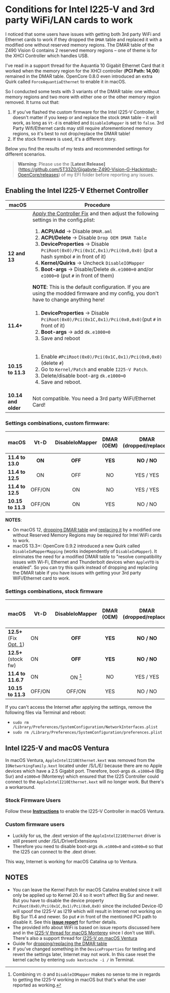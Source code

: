 # Conditions for Intel I225-V and 3rd party WiFi/LAN cards to work

I noticed that some users have issues with getting both 3rd party WiFi and Ethernet cards to work if they dropped the `DMAR` table and replaced it with a modified one without reserved memory regions. The DMAR table of the Z490 Vision G contains 2 reserved memory regions – one of theme is for the XHCI Controller which handles USB. 

I've read in a support thread for the Aquantia 10 Gigabit Ethernet Card that it worked when the memory region for the XHCI controller (**PCI Path: 14,00**) remained in the DMAR table. OpenCore 0.8.0 even introduced an extra Quirk called `ForceAquantiaEthernet` to enable it in macOS.

So I conducted some tests with 3 variants of the DMAR table: one without memory regions and two more with either one or the other memory region removed. It turns out that: 

1. If you've flashed the custom firmware for the Intel I225-V Controller, it doesn't matter if you keep or and replace the stock `DMAR` table – it will work, as long as `Vt-d` is enabled and `DisableIoMapper` is set to `false`. 3rd Party Wifi/Ethernet cards may still require aforementioned memory regions, so it's best to not drop/replace the DMAR table!
2. If the stock firmware is used, it's a different story. 

Below you find the results of my tests and recommended settings for different scenarios.

> **Warning**: Please use the [**Latest Release]**(https://github.com/5T33Z0/Gigabyte-Z490-Vision-G-Hackintosh-OpenCore/releases) of my EFI folder before reporting any issues.

## Enabling the Intel I225-V Ethernet Controller

|macOS |Procedure|
|-------------|---------|
**12 and 13**|[Apply the Controller Fix](https://github.com/5T33Z0/Gigabyte-Z490-Vision-G-Hackintosh-OpenCore/blob/main/I225-V_FIX.md) and then adjust the following settings in the config.plist: <ol><li>**ACPI/Add** &rarr; Disable `DMAR.aml` <li> **ACPI/Delete** &rarr; Disable `Drop OEM DMAR Table`<li>**DeviceProperties** &rarr; Disable `PciRoot(0x0)/Pci(0x1C,0x1)/Pci(0x0,0x0)` (put a hash symbol `#` in front of it)<li>**Kernel/Quirks** &rarr; Uncheck `DisableIOMapper`<li>**Boot-args** &rarr; Disable/Delete `dk.e1000=0` and/or `e1000=0` (put `#` in front of them)</ol>**NOTE**: This is the default configuration. If you are using the modded firmware and my config, you don't have to change anything here!
**11.4+**|<ol><li>**DeviceProperties** &rarr; Disable `PciRoot(0x0)/Pci(0x1C,0x1)/Pci(0x0,0x0)`(put `#` in front of it)<li>**Boot-args** &rarr; add `dk.e1000=0`<li>Save and reboot
**10.15 to 11.3**|<ol><li>Enable `#PciRoot(0x0)/Pci(0x1C,0x1)/Pci(0x0,0x0)` (delete `#`)<li> Go to `Kernel/Patch` and enable `I225-V Patch`.<li> Delete/disable boot-arg `dk.e1000=0`<li>Save and reboot.
**10.14 and older**| Not compatible. You need a 3rd party WiFi/Ethernet Card!

### Settings combinations, custom firmware:

macOS|Vt-D|DisableIoMapper |DMAR (OEM) |DMAR (dropped/replaced) |I225-V / 3rd party LAN/WiFi|
:----|:------:|:--------------:|:---------:|:--------------:|:---------------:
**11.4 to 13.0**  | **ON** |**OFF**| **YES**| **NO / NO**| **YES / YES**
**11.4 to 12.5**  | ON| OFF| NO| YES / YES| YES/ NO
**11.4 to 12.5**  | OFF/ON |ON| NO| YES / YES| NO / YES
**10.15 to 11.3** | OFF/ON |ON| YES| NO / NO| **YES / YES**

**NOTES**:

- On macOS 12, [dropping DMAR table](https://github.com/5T33Z0/OC-Little-Translated/tree/main/00_ACPI/ACPI_Dropping_Tables#example-1-dropping-the-dmar-table) and [replacing it](https://github.com/5T33Z0/OC-Little-Translated/tree/main/00_ACPI/ACPI_Dropping_Tables#example-2-replacing-the-dmar-table-by-a-modified-one) by a modified one without Reserved Memory Regions may be required for Intel WiFi cards to work.
- macOS 13.3+: OpenCore 0.9.2 introduced a new Quirk called `DisableIoMapperMapping` (works independently of `DisableIoMapper`). It eliminates the need for a modified DMAR table to "resolve compatibility issues with Wi-Fi, Ethernet and Thunderbolt devices when `AppleVTD` is enabled". So you can try this quirk instead of dropping and replaciing the DMAR table if you have issues with getting your 3rd party WiFi/Ethernet card to work.

### Settings combinations, stock firmware

macOS|Vt-D|DisableIoMapper|DMAR (OEM)|DMAR (dropped/replaced)| I225-V / 3rd Party party LAN/WiFi
:-----|----|:-------------:|:--------:|:---------------------:|:-----------------:
**12.5+** (Fix [Opt. 1](https://github.com/5T33Z0/Gigabyte-Z490-Vision-G-Hackintosh-OpenCore/blob/main/I225-V_FIX.md#option-1-using-a-ssdt-with-corrected-header-description))| ON |**OFF**| **YES**| **NO / NO**| **YES / YES**
**12.5+** (stock fw) | ON |**OFF**| **YES**  | **NO / NO**| **NO / YES**
**11.4 to 11.6.7**| ON | ON [^1]| NO| YES / YES| [**YES / YES**](https://github.com/5T33Z0/Gigabyte-Z490-Vision-G-Hackintosh-OpenCore/issues/19#issuecomment-1153315826)
**10.15 to 11.3** | OFF/ON|OFF/ON| YES | NO / NO | **YES / NO**

If you can't access the Internet after applying the settings, remove the following files via Terminal and reboot:

- `sudo rm /Library/Preferences/SystemConfiguration/NetworkInterfaces.plist`
- `sudo rm /Library/Preferences/SystemConfiguration/preferences.plist` 

[^1]: Combining `Vt-D` and `DisableIOMapper` makes no sense to me in regards to getting the I225-V working in macOS but that's what the user reported as working.

## Intel I225-V and macOS Ventura
In macOS Ventura, `AppleIntelI210Ethernet.kext` was removed from the `IONetworkingFamily.kext` located under /S/L/E/ because there are no Apple devices which have a 2.5 Gigabit port. Therefore, boot-args `dk.e1000=0` (Big Sur) and `e1000=0` (Monterey) which ensured that the I225 Controller could connect to the `AppleIntelI210Ethernet.kext` will no longer work. But there's a workaround.

### Stock Firmware Users
Follow these [**Instructions**](https://github.com/5T33Z0/Gigabyte-Z490-Vision-G-Hackintosh-OpenCore/blob/main/I225-V_FIX.md#option-1-using-a-ssdt-with-corrected-header-description) to enable the I225-V Controller in macOS Ventura.

### Custom firmware users
- Luckily for us, the .dext version of the `AppleIntelI210Ethernet` driver is still present under /S/L/DriverExtensions
- Therefore you need to disable boot-args `dk.e1000=0` and `e1000=0` so that the I225 can connect to the .dext driver.

This way, Internet is working for macOS Catalina up to Ventura.

## NOTES
- You can leave the Kernel Patch for macOS Catalina enabled since it will only be applied up to Kernel 20.4 so it won't affect Big Sur and newer. But you have to disable the device property `PciRoot(0x0)/Pci(0x1C,0x1)/Pci(0x0,0x0)` since the included Device-ID will spoof the I225-V as I219 which will result in Internet not working on Big Sur 11.4 and newer. So put `#` in front of the mentioned PCI path to disable it. See this [**issue report**](https://github.com/dortania/bugtracker/issues/213) for further details.
- The provided info about WiFi is based on issue reports discussed here and in the [I225-V thread for macOS Monterey](https://www.insanelymac.com/forum/topic/348493-discussion-intel-i225-v-on-macos-monterey/) since I don't use WiFi. There's also a support thread for [I225-V on macOS Ventura](https://www.insanelymac.com/forum/topic/352281-intel-i225-v-on-ventura/#comment-2786429)
- Guide for [dropping/replacing the DMAR table](https://github.com/5T33Z0/OC-Little-Translated/tree/main/00_About_ACPI/ACPI_Dropping_Tables#method-2-dropping-tables-based-on-table-signature)
- If you've changed something in the `DeviceProperties` for testing and revert the settings later, Internet may not work. In this case reset the kernel cache by entering `sudo kextcache -i /` in Terminal.
